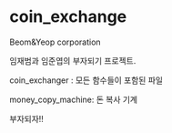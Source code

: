 # coin_exchange
Beom&amp;Yeop corporation

임재범과 임준엽의 부자되기 프로젝트.

coin_exchanger : 모든 함수들이 포함된 파일

money_copy_machine: 돈 복사 기계

부자되자!!
